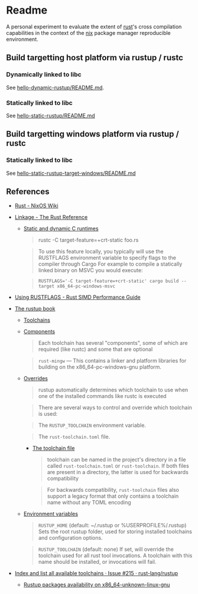 Readme
======

A personal experiment to evaluate the extent of [rust]'s cross compilation
capabilities in the context of the [nix] package manager reproducible
environment.

[rust]: https://www.rust-lang.org/
[nix]: https://nixos.org/guides/how-nix-works.html


## Build targetting host platform via rustup / rustc

### Dynamically linked to libc

See [hello-dynamic-rustup/README.md](./hello-dynamic-rustup/README.md).


### Statically linked to libc

See [hello-static-rustup/README.md](./hello-static-rustup/README.md)


## Build targetting windows platform via rustup / rustc

### Statically linked to libc

See [hello-static-rustup-target-windows/README.md](./hello-static-rustup-target-windows/README.md)


## References

 -  [Rust - NixOS Wiki](https://nixos.wiki/wiki/Rust)

 -  [Linkage - The Rust Reference](https://doc.rust-lang.org/reference/linkage.html)

     -  [Static and dynamic C runtimes](https://doc.rust-lang.org/reference/linkage.html#static-and-dynamic-c-runtimes)

         >  rustc -C target-feature=+crt-static foo.rs

         >  To use this feature locally, you typically will use the RUSTFLAGS
         >  environment variable to specify flags to the compiler through Cargo
         >  For example to compile a statically linked binary on MSVC you would
         >  execute:

         >  `RUSTFLAGS='-C target-feature=+crt-static' cargo build --target x86_64-pc-windows-msvc`

 -  [Using RUSTFLAGS - Rust SIMD Performance Guide](https://rust-lang.github.io/packed_simd/perf-guide/target-feature/rustflags.html)

 -  [The rustup book](https://rust-lang.github.io/rustup/)

     -  [Toolchains](https://rust-lang.github.io/rustup/concepts/toolchains.html)

     -  [Components](https://rust-lang.github.io/rustup/concepts/components.html)

         >  Each toolchain has several "components", some of which are required
         >  (like rustc) and some that are optional 

         >  `rust-mingw` — This contains a linker and platform libraries for
         >  building on the x86_64-pc-windows-gnu platform.

     -  [Overrides](https://rust-lang.github.io/rustup/overrides.html)

         >  rustup automatically determines which toolchain to use when one of the
         >  installed commands like rustc is executed

         >  There are several ways to control and override which toolchain is
         >  used:

         >  The `RUSTUP_TOOLCHAIN` environment variable.

         >  The `rust-toolchain.toml` file.

         -  [The toolchain file](https://rust-lang.github.io/rustup/overrides.html#the-toolchain-file)

             >   toolchain can be named in the project's directory in a file
             >   called `rust-toolchain.toml` or `rust-toolchain`. If both files are
             >   present in a directory, the latter is used for backwards
             >   compatibility

             >  For backwards compatibility, `rust-toolchain` files also support
             >  a legacy format that only contains a toolchain name without any
             >  TOML encoding


     -  [Environment variables](https://rust-lang.github.io/rustup/environment-variables.html)

         >  `RUSTUP_HOME` (default: ~/.rustup or %USERPROFILE%/.rustup) Sets the
         >  root rustup folder, used for storing installed toolchains and
         >  configuration options.

         >  `RUSTUP_TOOLCHAIN` (default: none) If set, will override the toolchain
         >  used for all rust tool invocations. A toolchain with this name
         >  should be installed, or invocations will fail.


 -  [Index and list all available toolchains · Issue #215 · rust-lang/rustup](https://github.com/rust-lang/rustup/issues/215)

     -  [Rustup packages availability on x86_64-unknown-linux-gnu](https://rust-lang.github.io/rustup-components-history/)

